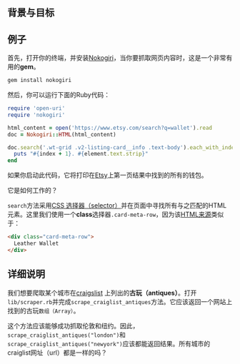 <!-- Please put your translation here and with the same style in README.md -->
## 背景与目标

## 例子

首先，打开你的终端，并安装[Nokogiri](http://www.nokogiri.org/)，当你要抓取网页内容时，这是一个非常有用的**gem**。

```bash
gem install nokogiri
```

然后，你可以运行下面的Ruby代码：


```ruby
require 'open-uri'
require 'nokogiri'

html_content = open('https://www.etsy.com/search?q=wallet').read
doc = Nokogiri::HTML(html_content)

doc.search('.wt-grid .v2-listing-card__info .text-body').each_with_index do |element, index|
  puts "#{index + 1}. #{element.text.strip}"
end
```

如果你启动此代码，它将打印在[Etsy](https://www.etsy.com/search?q=wallet)上第一页结果中找到的所有的钱包。

它是如何工作的？

`search`方法采用[CSS 选择器（selector）](https://developer.mozilla.org/zh-CN/docs/Learn/CSS/Building_blocks/Selectors)并在页面中寻找所有与之匹配的HTML元素。这里我们使用一个**class**选择器`.card-meta-row`，因为该[HTML来源](https://support.mozilla.org/en-US/questions/873324)类似于：

```html
<div class="card-meta-row">
  Leather Wallet
</div>
```

## 详细说明

我们想要爬取某个城市在[craigslist](https://craigslist.org/) 上列出的**古玩（antiques）**。打开 `lib/scraper.rb`并完成`scrape_craiglist_antiques`方法。它应该返回一个网站上找到的古玩`数组（Array）`。

这个方法应该能够成功抓取伦敦和纽约。因此，`scrape_craiglist_antiques("london")`和`scrape_craiglist_antiques("newyork")`应该都能返回结果。所有城市的craiglist网址（url）都是一样的吗？


